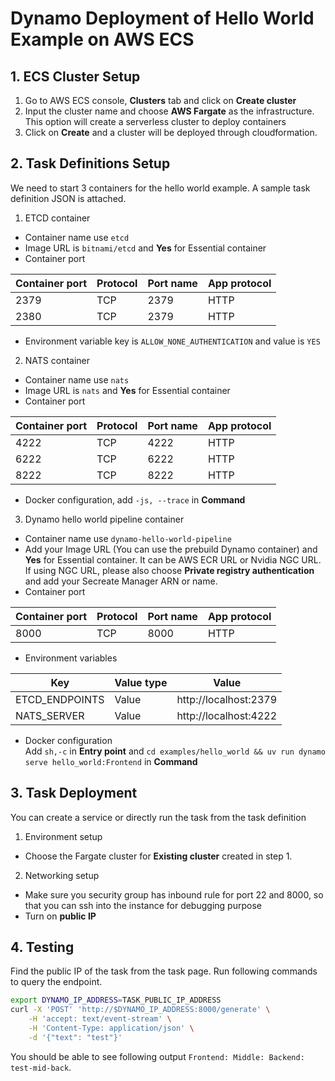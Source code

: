 # Dynamo Deployment of Hello World Example on AWS ECS
## 1. ECS Cluster Setup 
1. Go to AWS ECS console, **Clusters** tab and click on **Create cluster**
2. Input the cluster name and choose **AWS Fargate** as the infrastructure. This option will create a serverless cluster to deploy containers
3. Click on **Create** and a cluster will be deployed through cloudformation.
## 2. Task Definitions Setup
We need to start 3 containers for the hello world example. A sample task definition JSON is attached.
1. ETCD container
- Container name use `etcd`
- Image URL is `bitnami/etcd` and **Yes** for Essential container
- Container port  

|Container port|Protocol|Port name| App protocol|
|-|-|-|-|
|2379|TCP|2379|HTTP|
|2380|TCP|2379|HTTP|
- Environment variable key is `ALLOW_NONE_AUTHENTICATION` and value is `YES`
2. NATS container
- Container name use `nats`
- Image URL is `nats` and **Yes** for Essential container
- Container port  

|Container port|Protocol|Port name| App protocol|
|-|-|-|-|
|4222|TCP|4222|HTTP|
|6222|TCP|6222|HTTP|
|8222|TCP|8222|HTTP|
- Docker configuration, add `-js, --trace` in **Command**

3. Dynamo hello world pipeline container
- Container name use `dynamo-hello-world-pipeline`
- Add your Image URL (You can use the prebuild Dynamo container) and **Yes** for Essential container. It can be AWS ECR URL or Nvidia NGC URL. If using NGC URL, please also choose **Private registry authentication** and add your Secreate Manager ARN or name. 
- Container port  

|Container port|Protocol|Port name| App protocol|
|-|-|-|-|
|8000|TCP|8000|HTTP|

- Environment variables

|Key|Value type|Value|
|-|-|-|
|ETCD_ENDPOINTS|Value|http://localhost:2379|
|NATS_SERVER|Value|http://localhost:4222|
- Docker configuration  
Add `sh,-c` in **Entry point** and `cd examples/hello_world && uv run dynamo serve hello_world:Frontend` in **Command**

## 3. Task Deployment
You can create a service or directly run the task from the task definition
1. Environment setup
- Choose the Fargate cluster for **Existing cluster** created in step 1.
2. Networking setup
- Make sure you security group has inbound rule for port 22 and 8000, so that you can ssh into the instance for debugging purpose
- Turn on **public IP**

## 4. Testing
Find the public IP of the task from the task page. Run following commands to query the endpoint.
```sh
export DYNAMO_IP_ADDRESS=TASK_PUBLIC_IP_ADDRESS
curl -X 'POST' 'http://$DYNAMO_IP_ADDRESS:8000/generate' \
    -H 'accept: text/event-stream' \
    -H 'Content-Type: application/json' \
    -d '{"text": "test"}'
```
You should be able to see following output `Frontend: Middle: Backend: test-mid-back`.

